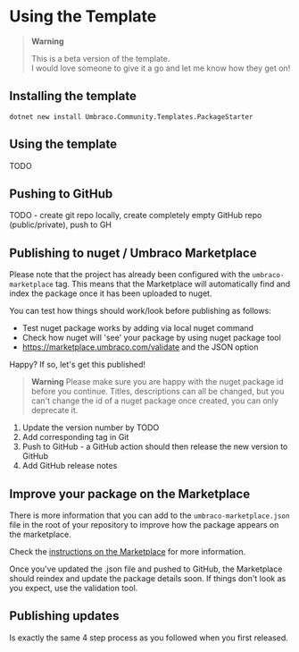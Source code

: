 # Using the Template

> **Warning**  
> 
> This is a beta version of the template.  
> I would love someone to give it a go and let me know how they get on!

## Installing the template

`dotnet new install Umbraco.Community.Templates.PackageStarter`

## Using the template

TODO

## Pushing to GitHub

TODO - create git repo locally, create completely empty GitHub repo (public/private), push to GH

## Publishing to nuget / Umbraco Marketplace

Please note that the project has already been configured with the `umbraco-marketplace` tag. This means that the Marketplace will automatically find and index the package once it has been uploaded to nuget.

You can test how things should work/look before publishing as follows:

- Test nuget package works by adding via local nuget command
- Check how nuget will 'see' your package by using nuget package tool
- https://marketplace.umbraco.com/validate and the JSON option

Happy? If so, let's get this published!

> **Warning**
> Please make sure you are happy with the nuget package id before you continue. Titles, descriptions can all be changed, but you can't change the id of a nuget package once created, you can only deprecate it.

1. Update the version number by TODO
2. Add corresponding tag in Git
3. Push to GitHub - a GitHub action should then release the new version to GitHub
4. Add GitHub release notes

## Improve your package on the Marketplace

There is more information that you can add to the `umbraco-marketplace.json` file in the root of your repository to improve how the package appears on the marketplace.

Check the [instructions on the Marketplace](https://marketplace.umbraco.com/listing) for more information.

Once you've updated the .json file and pushed to GitHub, the Marketplace should reindex and update the package details soon. If things don't look as you expect, use the validation tool.

## Publishing updates

Is exactly the same 4 step process as you followed when you first released.
